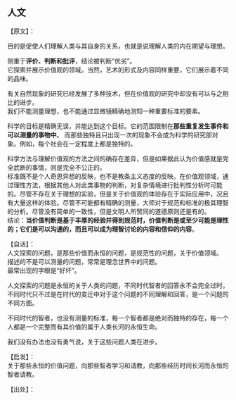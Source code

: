## 人文

【原文】：  

目的是促使人们理解人类与其自身的关系，也就是说理解人类的内在期望与理想。

侧重于**评价、判断和批评**，结论被判断“优劣”。  
它探索并展示价值观的领域。当然，艺术的形式及内容同样重要，它们展示着不同的品味。

有关自然现象的研究已经发展了多种技术，但在价值观的研究中却没有可以与之相比的进步。   
我们不能测量理想，也不能通过显微镜精确地测知一种重要标准的要素。  

科学的目标是精确无误，并能达到这个目标。它的范围限制在**那些重复发生事件和可以测量的事物中**。
而那些独特且只出现一次的现象不会成为科学的研究部对象。例如，每个社会在一定程度上都是独特的。  

科学方法与理解价值观的方法之间的确存在差异，但是如果据此认为价值感就是完全武断的事情，则是完全不公正的。  
标准既不是个人奇思异想的反映，也不是教条主义态度的反映。在价值观领域，通过理性方法，根据其他人对此类事物的判断，对复杂情境进行批判性分析时可能的。尽管不存在关于理想的实验，但是关于价值观的体验存在于实际应用中，况且有大量这样的体验。尽管不可能都有精确的测量，大师对于规范和标准的极其理智的分析。尽管没有简单的一致性，但是文明人所赞同的道德原则还是有的。  
结论：**当价值判断是基于丰厚的经验并得到规范时，价值判断是或至少可能是理性的；它们是可以沟通的，而且可以成为理智讨论的内容和信仰的内容**。


【自话】：  
人文探索的问题，是那些价值而永恒的问题，是规范性的问题，关于价值领域。  
描述的不是可以测量的问题，常常是理念世界中的问题。  
最常出现的字眼是“好坏”。  

人文探索的问题是永恒的关于人类的问题，不同时代智者的回答永不会完全过时。不同时代只不过是在时代的变迁中对于这个问题的不同理解和回答，是一个问题的不同方面。  

不同时代的智者，也没有测量的标准，每一个智者都是绝对而独特的存在，每一个人都是一个完整而有其价值的属于人类长河的永恒生命。  

我们没有办法也没有勇气说，关于这些问题人类在进步。  

【启发】：  
关于那些永恒的价值问题，向那些智者学习和请教，向那些经历时间长河而永恒的智者请教。  

【出处】：

